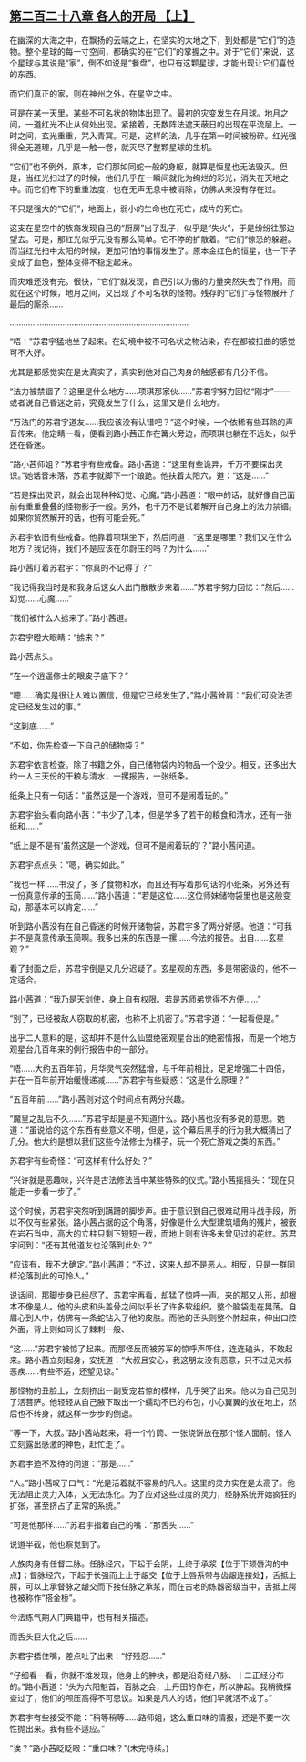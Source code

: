## [第二百二十八章 各人的开局 【上】](https://www.xxbiquge.com/11_11207/9172155.html)


  在幽深的大海之中，在飘扬的云端之上，在坚实的大地之下，到处都是“它们”的造物。整个星球的每一寸空间，都确实的在“它们”的掌握之中。对于“它们”来说，这个星球与其说是“家”，倒不如说是“餐盘”，也只有这颗星球，才能出现让它们喜悦的东西。

  而它们真正的家，则在神州之外，在星空之中。

  可是在某一天里，某些不可名状的物体出现了。最初的灾变发生在月球。地月之间，一道红光不止从何处出现。紧接着，无数阵法遮天蔽日的出现在平流层上。一时之间，玄光重重，咒入青冥。可是，这样的法，几乎在第一时间被粉碎。红光强得全无道理，几乎是一触一卷，就灭尽了整颗星球的生机。

  “它们”也不例外。原本，它们那如同蛇一般的身躯，就算是恒星也无法毁灭。但是，当红光扫过了的时候，他们几乎在一瞬间就化为绚烂的彩光，消失在天地之中。而它们布下的重重法度，也在无声无息中被消除，仿佛从来没有存在过。

  不只是强大的“它们”，地面上，弱小的生命也在死亡，成片的死亡。

  这支在星空中的族裔发现自己的“厨房”出了乱子，似乎是“失火”，于是纷纷往那边望去。可是，那红光似乎元没有那么简单。它不停的扩散着。“它们”惊恐的躲避。而当红光扫中太阳的时候，更加可怕的事情发生了。原本金红色的恒星，也一下子变成了血色，整体变得不稳定起来。

  而灾难还没有完。很快，“它们”就发现，自己引以为傲的力量突然失去了作用。而就在这个时候，地月之间，又出现了不可名状的怪物。残存的“它们”与怪物展开了最后的厮杀……

  ……………………………………………………………………

  “唔！”苏君宇猛地坐了起来。在幻境中被不可名状之物沾染，存在都被扭曲的感觉可不大好。

  尤其是那感觉实在是太真实了，真实到他对自己肉身的触感都有几分不信。

  “法力被禁锢了？这里是什么地方……项琪那家伙……”苏君宇努力回忆“刚才”——或者说自己昏迷之前，究竟发生了什么，这里又是什么地方。

  “万法门的苏君宇道友……我应该没有认错吧？”这个时候，一个依稀有些耳熟的声音传来。他定睛一看，便看到路小茜正作在篝火旁边，而项琪也躺在不远处，似乎还在昏迷。

  “路小茜师姐？”苏君宇有些戒备。路小茜道：“这里有些诡异，千万不要探出灵识。”她话音未落，苏君宇就脚下一个踉跄。他扶着太阳穴，道：“这是……”

  “若是探出灵识，就会出现种种幻觉、心魔。”路小茜道：“眼中的话，就好像自己面前有重重叠叠的怪物影子一般。另外，也千万不是试着解开自己身上的法力禁锢。如果你贸然解开的话，也有可能会死。”

  苏君宇依旧有些戒备。他靠着项琪坐下，然后问道：“这里是哪里？我们又在什么地方？我记得，我们不是应该在尔蔚庄的吗？为什么……”

  路小茜盯着苏君宇：“你真的不记得了？”

  “我记得我当时是和我身后这女人出门散散步来着……”苏君宇努力回忆：“然后……幻觉……心魔……”

  “我们被什么人掳来了。”路小茜道。

  苏君宇瞪大眼睛：“掳来？”

  路小茜点头。

  “在一个逍遥修士的眼皮子底下？”

  “嗯……确实是很让人难以置信，但是它已经发生了。”路小茜耸肩：“我们可没法否定已经发生过的事。”

  “这到底……”

  “不如，你先检查一下自己的储物袋？”

  苏君宇依言检查。除了书籍之外，自己储物袋内的物品一个没少。相反，还多出大约一人三天份的干粮与清水，一摞报告，一张纸条。

  纸条上只有一句话：“虽然这是一个游戏，但可不是闹着玩的。”

  苏君宇抬头看向路小茜：“书少了几本，但是学多了若干的粮食和清水，还有一张纸和……”

  “纸上是不是有‘虽然这是一个游戏，但可不是闹着玩的’？”路小茜问道。

  苏君宇点点头：“嗯，确实如此。”

  “我也一样……书没了，多了食物和水，而且还有写着那句话的小纸条，另外还有一份真意传承的玉简……”路小茜道：“若是这位……这位师妹储物袋里也是这般变动，那基本可以肯定……”

  听到路小茜没有在自己昏迷的时候开储物袋，苏君宇多了两分好感。他道：“可我并不是真意传承玉简啊。我多出来的东西是一摞……今法的报告。出自……玄星观？”

  看了封面之后，苏君宇倒是又几分迟疑了。玄星观的东西，多是带密级的，他不一定适合。

  路小茜道：“我乃是天剑使，身上自有权限。若是苏师弟觉得不方便……”

  “别了，已经被敌人窃取的机密，也称不上机密了。”苏君宇道：“一起看便是。”

  出乎二人意料的是，这却并不是什么仙盟绝密观星台出的绝密情报，而是一个地方观星台几百年来的例行报告中的一部分。

  “唔……大约五百年前，月华灵气突然猛增，与千年前相比，足足增强二十四倍，并在一百年前开始缓慢递减……”苏君宇有些疑惑：“这是什么原理？”

  “五百年前……”路小茜则对这个时间点有两分兴趣。

  “魔皇之乱后不久……”苏君宇却是是不知道什么。路小茜也没有多说的意思。她道：“虽说给的这个东西有些意义不明，但是，这个幕后黑手的行为我大概猜出了几分。他大约是想以我们这些今法修士为棋子，玩一个死亡游戏之类的东西。”

  苏君宇有些奇怪：“可这样有什么好处？”

  “兴许就是恶趣味，兴许是古法修法当中某些特殊的仪式。”路小茜摇摇头：“现在只能走一步看一步了。”

  这个时候，苏君宇突然听到蹒跚的脚步声。由于意识到自己很难动用斗战手段，所以不仅有些紧张。路小茜占据的这个角落，好像是什么大型建筑墙角的残片，被嵌在岩石当中，高大的立柱只剩下短短一截，而地上则有许多未曾见过的花纹。苏君宇问到：“还有其他道友也沦落到此处？”

  “应该有，我不大确定。”路小茜道：“不过，这来人却不是恶人。相反，只是一群同样沦落到此的可怜人。”

  说话间，那脚步身已经尽了。苏君宇再看，却猛了惊呼一声。来的那又人形，却根本不像是人。他的头皮和头盖骨之间似乎长了许多软组织，整个脑袋走在晃荡。自眉心到人中，仿佛有一条蛇钻入了他的皮肤。而他的舌头则整个肿起来，伸出口腔外面，背上则如同长了棘刺一般、

  “这……”苏君宇被惊了起来。而那怪反而被苏军的惊呼声吓住，连连磕头，不敢起来。路小茜立刻起身，安抚道：“大叔且安心，我这朋友没有恶意，只不过见大叔恶疾……有些不适，还望见谅。”

  那怪物的丑脸上，立刻挤出一副受宠若惊的模样，几乎哭了出来。他以为自己见到了活菩萨。他轻轻从自己腋下取出一个蠕动不已的布包，小心翼翼的放在地上，然后也不转身，就这样一步步的倒退。

  “等一下，大叔。”路小茜站起来，将一个竹筒、一张烧饼放在那个怪人面前。怪人立刻露出感激的神色，赶忙走了。

  苏君宇迫不及待的问道：“那是……”

  “人。”路小茜叹了口气：“光是活着就不容易的凡人。这里的灵力实在是太高了。他无法阻止灵力入体，又无法炼化。为了应对这些过度的灵力，经脉系统开始疯狂的扩张，甚至挤占了正常的系统。”

  “可是他那样……”苏君宇指着自己的嘴：“那舌头……”

  说道半截，他也察觉到了。

  人族肉身有任督二脉。任脉经穴，下起于会阴，上终于承浆【位于下颏唇沟的中点】；督脉经穴，下起于长强而上止于龈交【位于上唇系带与齿龈连接处】，舌抵上腭，可以上承督脉之龈交而下接任脉之承浆，而在古老的炼器密级当中，舌抵上腭也被称作“搭金桥”。

  今法练气期入门典籍中，也有相关描述。

  而舌头巨大化之后……

  苏君宇捂住嘴，差点吐了出来：“好残忍……”

  “仔细看一看，你就不难发现，他身上的肿块，都是沿奇经八脉、十二正经分布的。”路小茜道：“头为六阳魁首，百脉之会，上丹田的作在，所以肿起。我稍微探查过了，他们的颅压高得不可思议。如果是凡人的话，他们早就活不成了。”

  苏君宇有些接受不能：“稍等稍等……路师姐，这么重口味的情报，还是不要一次性抛出来。我有些不适应。”

  “诶？”路小茜眨眨眼：“重口味？”(未完待续。)
